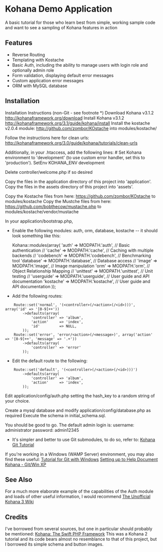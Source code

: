 Kohana Demo Application
=======================
A basic tutorial for those who learn best from simple, working sample code and want to see a sampling of Kohana features in action

Features
--------
- Reverse Routing
- Templating with Kostache
- Basic Auth, including the ability to manage users with login role and optionally admin role
- Form validation, displaying default error messages
- Custom application error messages
- ORM with MySQL database

Installation
------------
Installation Instructions (non-Git - see footnote *) 
Download Kohana v3.1.2 http://kohanaframework.org/download
Install Kohana v3.1.2  http://kohanaframework.org/3.1/guide/kohana/install
Install the kostache v2.0.4 module: http://github.com/zombor/KOstache into modules/kostache/

Follow the instructions here for clean urls:  http://kohanaframework.org/3.0/guide/kohana/tutorials/clean-urls

Additionally, in your .htaccess, add the following lines:
    # Set Kohana environment to 'development' (to use custom error handler, set this to 'production').
    SetEnv KOHANA_ENV development 

Delete controller/welcome.php if so desired

Copy the files in the application directory of this project into 'application'. 
Copy the files in the assets directory of this project into 'assets'.

Copy the Kostache files from here: https://github.com/zombor/KOstache to modules/kostache
Copy the Mustche files from here: https://github.com/bobthecow/mustache.php to modules/kostache/vendor/mustache

In your application/bootstrap.php, 
- Enable the following modules: auth, orm, database, kostache -- it should look something like this:

    Kohana::modules(array(
    	'auth'       => MODPATH.'auth',       // Basic authentication
    	// 'cache'      => MODPATH.'cache',      // Caching with multiple backends
    	// 'codebench'  => MODPATH.'codebench',  // Benchmarking tool
    	'database'   => MODPATH.'database',   // Database access
    	// 'image'      => MODPATH.'image',      // Image manipulation
    	'orm'        => MODPATH.'orm',        // Object Relationship Mapping
    	// 'unittest'   => MODPATH.'unittest',   // Unit testing
    	// 'userguide'  => MODPATH.'userguide',  // User guide and API documentation
    	 'kostache'  => MODPATH.'kostache',  // User guide and API documentation
    	));


- Add the following routes:
~~~
    Route::set('normal', '(<controller>(/<action>(/<id>)))', array('id' => '[0-9]++'))
    	->defaults(array(
    		'controller' => 'album',
    		'action'     => 'index',
    		'id'         => NULL,
    	));
    Route::set('error', 'error/<action>(/<message>)', array('action' => '[0-9]++', 'message' => '.+'))
    	->defaults(array(
    		'controller' => 'error'
    	));
~~~

- Edit the default route to the following:
~~~
    Route::set('default', '(<controller>(/<action>(/<id>)))')
    	->defaults(array(
    		'controller' => 'album',
    		'action'     => 'index',
    	));
~~~

Edit application/config/auth.php setting the hash_key to a random string of your choice.

Create a mysql database and modify application/config/database.php as required
Execute the schema in initial_schema.sql.

You should be good to go.  The default admin login is:
username: administrator
password: admin12345


* It's simpler and better to use Git submodules, to do so, refer to: 
[Kohana Git Tutorial](http://kohanaframework.org/3.0/guide/kohana/tutorials/git)

If you're working in a Windows (WAMP Server) environment, you may also find these useful:
[Tutorial for Git with Windows](http://dowdrake.com/showthread.php?400-A-nice-tutorial-for-Git-with-Windows)
[Setting up to Help Document Kohana - Git/Win XP](http://dowdrake.com/showthread.php?401-Setting-up-to-help-document-Kohana-Git-Win-XP)

See Also
--------
For a much more elaborate example of the capabilities of the Auth module and loads of other useful information, I would recommend [The Unofficial Kohana 3 Wiki](http://kerkness.ca/wiki/doku.php)

Credits
-------
I've borrowed from several sources, but one in particular should probably be mentioned:
[Kohana: The Swift PHP Framework](http://net.tutsplus.com/tutorials/php/kohana-the-swift-php-framework/)
This was a Kohana 2 tutorial and its code bears almost no resemblance to that of this project, but I borrowed its simple schema and button images.
